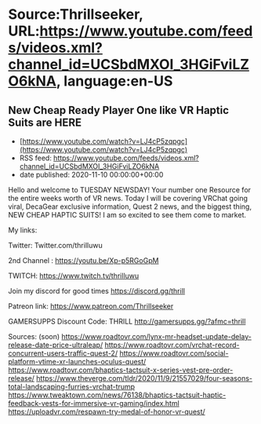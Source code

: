 # Source:Thrillseeker, URL:https://www.youtube.com/feeds/videos.xml?channel_id=UCSbdMXOI_3HGiFviLZO6kNA, language:en-US

## New Cheap Ready Player One like VR Haptic Suits are HERE
 - [https://www.youtube.com/watch?v=LJ4cP5zqpgc](https://www.youtube.com/watch?v=LJ4cP5zqpgc)
 - RSS feed: https://www.youtube.com/feeds/videos.xml?channel_id=UCSbdMXOI_3HGiFviLZO6kNA
 - date published: 2020-11-10 00:00:00+00:00

Hello and welcome to TUESDAY NEWSDAY! Your number one Resource for the entire weeks worth of VR news. Today I will be covering VRChat going viral, DecaGear exclusive information, Quest 2 news, and the biggest thing, NEW CHEAP HAPTIC SUITS! I am so excited to see them come to market.

My links:

Twitter:
Twitter.com/thrilluwu

2nd Channel :
https://youtu.be/Xp-p5RGoGpM

TWITCH:
https://www.twitch.tv/thrilluwu

Join my discord for good times
https://discord.gg/thrill

Patreon link:
https://www.patreon.com/Thrillseeker

GAMERSUPPS Discount Code: THRILL
http://gamersupps.gg/?afmc=thrill


Sources: (soon)
https://www.roadtovr.com/lynx-mr-headset-update-delay-release-date-price-ultraleap/
https://www.roadtovr.com/vrchat-record-concurrent-users-traffic-quest-2/
https://www.roadtovr.com/social-platform-vtime-xr-launches-oculus-quest/
https://www.roadtovr.com/bhaptics-tactsuit-x-series-vest-pre-order-release/
https://www.theverge.com/tldr/2020/11/9/21557029/four-seasons-total-landscaping-furries-vrchat-trump
https://www.tweaktown.com/news/76138/bhaptics-tactsuit-haptic-feedback-vests-for-immersive-vr-gaming/index.html
https://uploadvr.com/respawn-try-medal-of-honor-vr-quest/

